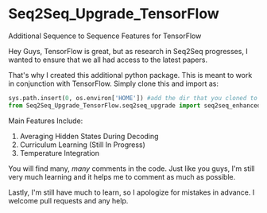 # Seq2Seq_Upgrade_TensorFlow
Additional Sequence to Sequence Features for TensorFlow

Hey Guys, TensorFlow is great, but as research in Seq2Seq progresses, I wanted to ensure that we all had access to the latest papers.

That's why I created this additional python package. This is meant to work in conjunction with TensorFlow. Simply clone this and import as:

```python
sys.path.insert(0, os.environ['HOME']) #add the dir that you cloned to
from Seq2Seq_Upgrade_TensorFlow.seq2seq_upgrade import seq2seq_enhanced
```

Main Features Include:

1. Averaging Hidden States During Decoding
2. Curriculum Learning (Still In Progress)
3. Temperature Integration

You will find many, *many* comments in the code. Just like you guys, I'm still very much learning and it helps me to comment as much as possible. 

Lastly, I'm still have much to learn, so I apologize for mistakes in advance. I welcome pull requests and any help. 
